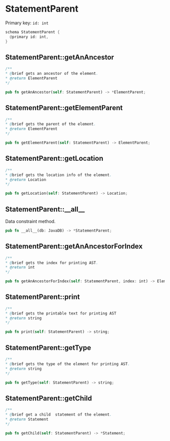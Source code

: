 # StatementParent

Primary key: `id: int`

```rust
schema StatementParent {
  @primary id: int,
}
```
## StatementParent::getAnAncestor

```java
/**
* @brief gets an ancestor of the element.
* @return ElementParent 
*/
```
```rust
pub fn getAnAncestor(self: StatementParent) -> *ElementParent;
```
## StatementParent::getElementParent

```java
/**
* @brief gets the parent of the element.
* @return ElementParent 
*/
```
```rust
pub fn getElementParent(self: StatementParent) -> ElementParent;
```
## StatementParent::getLocation

```java
/**
* @brief gets the location info of the element.
* @return Location 
*/
```
```rust
pub fn getLocation(self: StatementParent) -> Location;
```
## StatementParent::\_\_all\_\_

Data constraint method.

```rust
pub fn __all__(db: JavaDB) -> *StatementParent;
```
## StatementParent::getAnAncestorForIndex

```java
/**
* @brief gets the index for printing AST.
* @return int 
*/
```
```rust
pub fn getAnAncestorForIndex(self: StatementParent, index: int) -> ElementParent;
```
## StatementParent::print

```java
/**
* @brief gets the printable text for printing AST
* @return string 
*/
```
```rust
pub fn print(self: StatementParent) -> string;
```
## StatementParent::getType

```java
/**
* @brief gets the type of the element for printing AST.
* @return string 
*/
```
```rust
pub fn getType(self: StatementParent) -> string;
```
## StatementParent::getChild

```java
/**
* @brief get a child  statement of the element. 
* @return Statement 
*/
```
```rust
pub fn getChild(self: StatementParent) -> *Statement;
```
